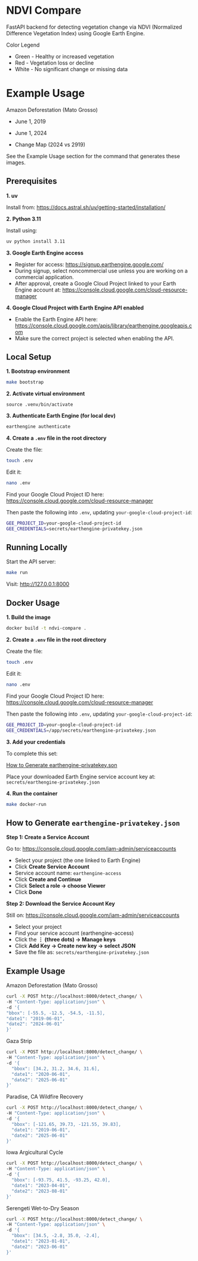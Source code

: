 # NDVI Compare
FastAPI backend for detecting vegetation change via NDVI (Normalized Difference Vegetation Index) using Google Earth Engine.

Color Legend
- Green - Healthy or increased vegetation
- Red - Vegetation loss or decline
- White - No significant change or missing data

# Example Usage

Amazon Deforestation (Mato Grosso)

- June 1, 2019

- June 1, 2024

- Change Map (2024 vs 2919)

See the Example Usage section for the command that generates these images.

## Prerequisites
**1. uv**

Install from:
https://docs.astral.sh/uv/getting-started/installation/

**2. Python 3.11**

Install using:
```bash
uv python install 3.11
```

**3. Google Earth Engine access**
- Register for access:
https://signup.earthengine.google.com/
- During signup, select noncommercial use unless you are working on a commercial application.
- After approval, create a Google Cloud Project linked to your Earth Engine account at:
https://console.cloud.google.com/cloud-resource-manager

**4. Google Cloud Project with Earth Engine API enabled**
- Enable the Earth Engine API here:
https://console.cloud.google.com/apis/library/earthengine.googleapis.com
- Make sure the correct project is selected when enabling the API.

## Local Setup
**1. Bootstrap environment**
```bash
make bootstrap
```

**2. Activate virtual environment**
```bash#
source .venv/bin/activate
```

**3. Authenticate Earth Engine (for local dev)**
```bash
earthengine authenticate
```

**4. Create a ```.env``` file in the root directory**

Create the file:
```bash
touch .env
```

Edit it:
```bash
nano .env
```

Find your Google Cloud Project ID here:
https://console.cloud.google.com/cloud-resource-manager

Then paste the following into ```.env```, updating ```your-google-cloud-project-id```:
```bash
GEE_PROJECT_ID=your-google-cloud-project-id
GEE_CREDENTIALS=secrets/earthengine-privatekey.json
```

## Running Locally
Start the API server:
```bash
make run
```

Visit:
http://127.0.0.1:8000

## Docker Usage
**1. Build the image**
```bash
docker build -t ndvi-compare .
```

**2. Create a ```.env``` file in the root directory**

Create the file:
```bash
touch .env
```

Edit it:
```bash
nano .env
```

Find your Google Cloud Project ID here:
https://console.cloud.google.com/cloud-resource-manager

Then paste the following into ```.env```, updating ```your-google-cloud-project-id```:
```bash
GEE_PROJECT_ID=your-google-cloud-project-id
GEE_CREDENTIALS=/app/secrets/earthengine-privatekey.json
```

**3. Add your credentials**

To complete this set:

[How to Generate earthengine-privatekey.son](https://github.com/nnwetzel/ndvi-compare?tab=readme-ov-file#how-to-generate-earthengine-privatekeyjson)

Place your downloaded Earth Engine service account key at:
```secrets/earthengine-privatekey.json```

**4. Run the container**
```bash
make docker-run
```

## How to Generate ```earthengine-privatekey.json```

**Step 1: Create a Service Account**

Go to:
https://console.cloud.google.com/iam-admin/serviceaccounts
- Select your project (the one linked to Earth Engine)
- Click **Create Service Account**
- Service account name: ```earthengine-access```
- Click **Create and Continue**
- Click **Select a role → choose Viewer**
- Click **Done**

**Step 2: Download the Service Account Key**

Still on:
https://console.cloud.google.com/iam-admin/serviceaccounts
- Select your project
- Find your service account (earthengine-access)
- Click the **⋮ (three dots) → Manage keys**
- Click **Add Key → Create new key → select JSON**
- Save the file as: ```secrets/earthengine-privatekey.json```

## Example Usage
Amazon Deforestation (Mato Grosso)
```bash
curl -X POST http://localhost:8000/detect_change/ \
-H "Content-Type: application/json" \
-d '{
"bbox": [-55.5, -12.5, -54.5, -11.5],
"date1": "2019-06-01",
"date2": "2024-06-01"
}'
```

Gaza Strip
```bash
curl -X POST http://localhost:8000/detect_change/ \
-H "Content-Type: application/json" \
-d '{
  "bbox": [34.2, 31.2, 34.6, 31.6],
  "date1": "2020-06-01",
  "date2": "2025-06-01"
}'
```

Paradise, CA Wildfire Recovery
```bash
curl -X POST http://localhost:8000/detect_change/ \
-H "Content-Type: application/json" \
-d '{
  "bbox": [-121.65, 39.73, -121.55, 39.83],
  "date1": "2019-06-01",
  "date2": "2025-06-01"
}'
```

Iowa Argicultural Cycle
```bash
curl -X POST http://localhost:8000/detect_change/ \
-H "Content-Type: application/json" \
-d '{
  "bbox": [-93.75, 41.5, -93.25, 42.0],
  "date1": "2023-04-01",
  "date2": "2023-08-01"
}'
```

Serengeti Wet-to-Dry Season
```bash
curl -X POST http://localhost:8000/detect_change/ \
-H "Content-Type: application/json" \
-d '{
  "bbox": [34.5, -2.8, 35.0, -2.4],
  "date1": "2023-01-01",
  "date2": "2023-06-01"
}'
```

